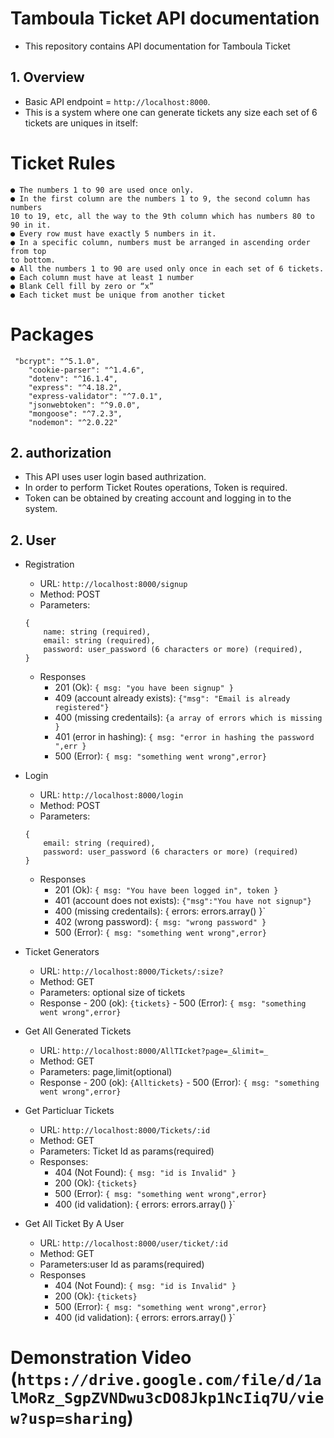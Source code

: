# Tamboula Ticket API documentation
- This repository contains API documentation for Tamboula Ticket

## 1. Overview

- Basic API endpoint = `http://localhost:8000`.
- This is a system where one can generate tickets any size each set of 6 tickets are uniques in itself:

# Ticket Rules
```
● The numbers 1 to 90 are used once only.
● In the first column are the numbers 1 to 9, the second column has numbers
10 to 19, etc, all the way to the 9th column which has numbers 80 to 90 in it.
● Every row must have exactly 5 numbers in it.
● In a specific column, numbers must be arranged in ascending order from top
to bottom.
● All the numbers 1 to 90 are used only once in each set of 6 tickets.
● Each column must have at least 1 number
● Blank Cell fill by zero or “x”
● Each ticket must be unique from another ticket

```



# Packages

```
 "bcrypt": "^5.1.0",
    "cookie-parser": "^1.4.6",
    "dotenv": "^16.1.4",
    "express": "^4.18.2",
    "express-validator": "^7.0.1",
    "jsonwebtoken": "^9.0.0",
    "mongoose": "^7.2.3",
    "nodemon": "^2.0.22"
```

## 2. authorization

- This API uses user login based authrization.
- In order to perform Ticket Routes operations, Token is required.
- Token can be obtained by creating account and logging in to the system.


## 2. User
- Registration
    - URL: `http://localhost:8000/signup`
    - Method: POST
    - Parameters:
    ```
    {
        name: string (required),
        email: string (required),
        password: user_password (6 characters or more) (required),
    }
    ```
    - Responses
        - 201 (Ok): `{ msg: "you have been signup" }`
        - 409 (account already exists): `{"msg": "Email is already registered"}`
        - 400 (missing credentails): `{a array of errors which is missing }`
        - 401 (error in hashing): `{ msg: "error in hashing the password ",err }`
        - 500 (Error): `{ msg: "something went wrong",error}`

- Login
    - URL: `http://localhost:8000/login`
    - Method: POST
    - Parameters:
    ```
    {
        email: string (required),
        password: user_password (6 characters or more) (required)
    }
    ```
    - Responses
        - 201 (Ok): `{ msg: "You have been logged in", token }`
        - 401 (account does not exists): `{"msg":"You have not signup"}`
        - 400 (missing credentails): { errors: errors.array() }`
        - 402 (wrong password): `{ msg: "wrong password" }`
        - 500 (Error): `{ msg: "something went wrong",error}`


- Ticket Generators

    - URL: `http://localhost:8000/Tickets/:size?`
    - Method: GET
    - Parameters: optional size of tickets
    - Response
          - 200 (ok): `{tickets}`
          - 500 (Error): `{ msg: "something went wrong",error}`


- Get All Generated Tickets


    - URL: `http://localhost:8000/AllTIcket?page=_&limit=_`
    - Method: GET
    - Parameters: page,limit(optional)
    - Response
          - 200 (ok): `{Alltickets}`
          - 500 (Error): `{ msg: "something went wrong",error}`

- Get Particluar Tickets



    - URL: `http://localhost:8000/Tickets/:id`
    - Method: GET
    - Parameters: Ticket Id as params(required)
    - Responses:
        - 404 (Not Found): `{ msg: "id is Invalid" }`
        - 200 (Ok): `{tickets}`
        - 500 (Error): `{ msg: "something went wrong",error}`
        - 400 (id validation): { errors: errors.array() }`

- Get All Ticket By A User


    - URL: `http://localhost:8000/user/ticket/:id`
    - Method: GET
    - Parameters:user Id as params(required)
    - Responses
         - 404 (Not Found): `{ msg: "id is Invalid" }`
        - 200 (Ok): `{tickets}`
        - 500 (Error): `{ msg: "something went wrong",error}`
        - 400 (id validation): { errors: errors.array() }`
     
# Demonstration Video (`https://drive.google.com/file/d/1alMoRz_SgpZVNDwu3cDO8Jkp1NcIiq7U/view?usp=sharing`)
